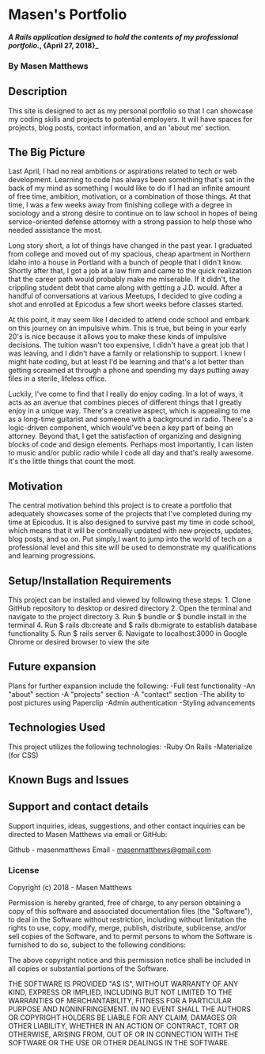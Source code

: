 # Masen's Portfolio

#### _A Rails application designed to hold the contents of my professional portfolio._, {April 27, 2018}_

### By Masen Matthews

## Description
  This site is designed to act as my personal portfolio so that I can showcase my coding skills and projects to potential employers. It will have spaces for projects, blog posts, contact information, and an 'about me' section.

## The Big Picture
  Last April, I had no real ambitions or aspirations related to tech or web development. Learning to code has always been something that's sat in the back of my mind as something I would like to do if I had an infinite amount of free time, ambition, motivation, or a combination of those things. At that time, I was a few weeks away from finishing college with a degree in sociology and a strong desire to continue on to law school in hopes of being service-oriented defense attorney with a strong passion to help those who needed assistance the most.

  Long story short, a lot of things have changed in the past year. I graduated from college and moved out of my spacious, cheap apartment in Northern Idaho into a house in Portland with a bunch of people that I didn't know. Shortly after that, I got a job at a law firm and came to the quick realization that the career path would probably make me miserable. If it didn't, the crippling student debt that came along with getting a J.D. would. After a handful of conversations at various Meetups, I decided to give coding a shot and enrolled at Epicodus a few short weeks before classes started.

  At this point, it may seem like I decided to attend code school and embark on this journey on an impulsive whim. This is true, but being in your early 20's is nice because it allows you to make these kinds of impulsive decisions. The tuition wasn't too expensive, I didn't have a great job that I was leaving, and I didn't have a family or relationship to support. I knew I might hate coding, but at least I'd be learning and that's a lot better than getting screamed at through a phone and spending my days putting away files in a sterile, lifeless office.

  Luckily, I've come to find that I really do enjoy coding. In a lot of ways, it acts as an avenue that combines pieces of different things that I greatly enjoy in a unique way. There's a creative aspect, which is appealing to me as a long-time guitarist and someone with a background in radio. There's a logic-driven component, which would've been a key part of being an attorney. Beyond that, I get the satisfaction of organizing and designing blocks of code and design elements. Perhaps most importantly, I can listen to music and/or public radio while I code all day and that's really awesome. It's the little things that count the most.

## Motivation
  The central motivation behind this project is to create a portfolio that adequately showcases some of the projects that I've completed during my time at Epicodus. It is also designed to survive past my time in code school, which means that it will be continually updated with new projects, updates, blog posts, and so on. Put simply,I want to jump into the world of tech on a professional level and this site will be used to demonstrate my qualifications and learning progressions.

## Setup/Installation Requirements
  This project can be installed and viewed by following these steps:
    1. Clone GitHub repository to desktop or desired directory
    2. Open the terminal and navigate to the project directory
    3. Run $ bundle or $ bundle install in the terminal
    4. Run $ rails db:create and $ rails db:migrate to establish database functionality
    5. Run $ rails server
    6. Navigate to localhost:3000 in Google Chrome or desired browser to view the site

## Future expansion
  Plans for further expansion include the following:
    -Full test functionality
    -An "about" section
    -A "projects" section
    -A "contact" section
    -The ability to post pictures using Paperclip
    -Admin authentication
    -Styling advancements

## Technologies Used
  This project utilizes the following technologies:
    -Ruby On Rails
    -Materialize (for CSS)

## Known Bugs and Issues

## Support and contact details

Support inquiries, ideas, suggestions, and other contact inquiries can be directed to Masen Matthews via email or GitHub:

Github - masenmatthews
Email - masenmatthews@gmail.com

### License

Copyright (c) 2018 - Masen Matthews

Permission is hereby granted, free of charge, to any person obtaining a copy of this software and associated documentation files (the "Software"), to deal in the Software without restriction, including without limitation the rights to use, copy, modify, merge, publish, distribute, sublicense, and/or sell copies of the Software, and to permit persons to whom the Software is furnished to do so, subject to the following conditions:

The above copyright notice and this permission notice shall be included in all copies or substantial portions of the Software.

THE SOFTWARE IS PROVIDED "AS IS", WITHOUT WARRANTY OF ANY KIND, EXPRESS OR IMPLIED, INCLUDING BUT NOT LIMITED TO THE WARRANTIES OF MERCHANTABILITY, FITNESS FOR A PARTICULAR PURPOSE AND NONINFRINGEMENT. IN NO EVENT SHALL THE AUTHORS OR COPYRIGHT HOLDERS BE LIABLE FOR ANY CLAIM, DAMAGES OR OTHER LIABILITY, WHETHER IN AN ACTION OF CONTRACT, TORT OR OTHERWISE, ARISING FROM, OUT OF OR IN CONNECTION WITH THE SOFTWARE OR THE USE OR OTHER DEALINGS IN THE SOFTWARE.

